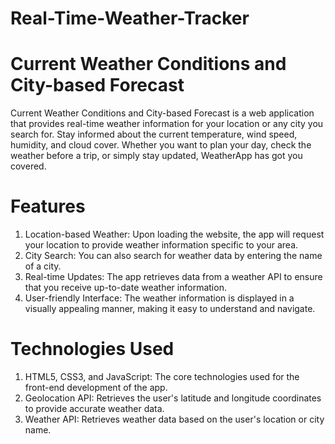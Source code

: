 # Real-Time-Weather-Tracker


# Current Weather Conditions and City-based Forecast

Current Weather Conditions and City-based Forecast is a web application that provides real-time weather information for your location or any city you search for. 
Stay informed about the current temperature, wind speed, humidity, and cloud cover. 
Whether you want to plan your day, check the weather before a trip, or simply stay updated, WeatherApp has got you covered. 

# Features

1. Location-based Weather: Upon loading the website, the app will request your location to provide weather information specific to your area.
2. City Search: You can also search for weather data by entering the name of a city.
3. Real-time Updates: The app retrieves data from a weather API to ensure that you receive up-to-date weather information.
4. User-friendly Interface: The weather information is displayed in a visually appealing manner, making it easy to understand and navigate.

# Technologies Used

1. HTML5, CSS3, and JavaScript: The core technologies used for the front-end development of the app.
2. Geolocation API: Retrieves the user's latitude and longitude coordinates to provide accurate weather data.
3. Weather API: Retrieves weather data based on the user's location or city name.


